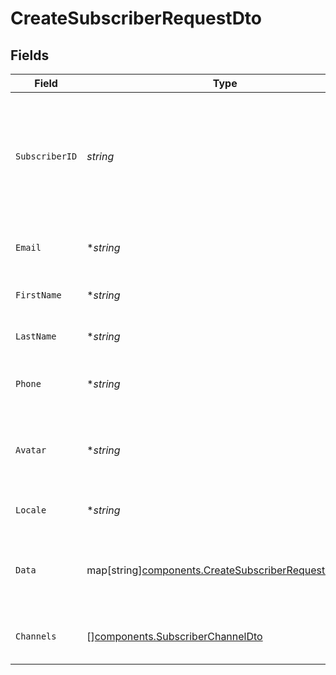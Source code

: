 # CreateSubscriberRequestDto


## Fields

| Field                                                                                                             | Type                                                                                                              | Required                                                                                                          | Description                                                                                                       |
| ----------------------------------------------------------------------------------------------------------------- | ----------------------------------------------------------------------------------------------------------------- | ----------------------------------------------------------------------------------------------------------------- | ----------------------------------------------------------------------------------------------------------------- |
| `SubscriberID`                                                                                                    | *string*                                                                                                          | :heavy_check_mark:                                                                                                | The internal identifier you used to create this subscriber, usually correlates to the id the user in your systems |
| `Email`                                                                                                           | **string*                                                                                                         | :heavy_minus_sign:                                                                                                | The email address of the subscriber.                                                                              |
| `FirstName`                                                                                                       | **string*                                                                                                         | :heavy_minus_sign:                                                                                                | The first name of the subscriber.                                                                                 |
| `LastName`                                                                                                        | **string*                                                                                                         | :heavy_minus_sign:                                                                                                | The last name of the subscriber.                                                                                  |
| `Phone`                                                                                                           | **string*                                                                                                         | :heavy_minus_sign:                                                                                                | The phone number of the subscriber.                                                                               |
| `Avatar`                                                                                                          | **string*                                                                                                         | :heavy_minus_sign:                                                                                                | An HTTP URL to the profile image of your subscriber.                                                              |
| `Locale`                                                                                                          | **string*                                                                                                         | :heavy_minus_sign:                                                                                                | The locale of the subscriber.                                                                                     |
| `Data`                                                                                                            | map[string][components.CreateSubscriberRequestDtoData](../../models/components/createsubscriberrequestdtodata.md) | :heavy_minus_sign:                                                                                                | An optional payload object that can contain any properties.                                                       |
| `Channels`                                                                                                        | [][components.SubscriberChannelDto](../../models/components/subscriberchanneldto.md)                              | :heavy_minus_sign:                                                                                                | An optional array of subscriber channels.                                                                         |